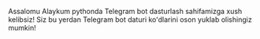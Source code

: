 Assalomu Alaykum pythonda Telegram bot dasturlash sahifamizga xush kelibsiz! Siz bu yerdan Telegram bot daturi koʻdlarini oson yuklab olishingiz mumkin!
